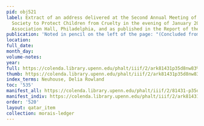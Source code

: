 ```yaml
---
pid: obj521
label: Extract of an address delivered at the Second Annual Meeting of the Pennsylvania
  Society to Protect Children from Cruelty in the evening of January 20th, 1879, at
  Association Hall, Philadelphia, and as published in the Report of the Society.
publication: 'Noted in pencil on the left of the page: "(Concluded from page 215)"'
location:
full_date:
month_day:
volume-notes:
year:
full: https://colenda.library.upenn.edu/phalt/iiif/2/ark81431p35d8nw83%2FSHA256E-s7229718--2bbae2d69ed2bdd2a203ff006589806895981ca4ef5ec0b8ea0c8b6e3c4db166.jpeg/full/3500,/0/default.jpg
thumb: https://colenda.library.upenn.edu/phalt/iiif/2/ark81431p35d8nw83%2FSHA256E-s7229718--2bbae2d69ed2bdd2a203ff006589806895981ca4ef5ec0b8ea0c8b6e3c4db166.jpeg/full/!200,200/0/default.jpg
index_terms: Neuhouse, Delia Rowland
toc: '535'
manifest_all: https://colenda.library.upenn.edu/phalt/iiif/2/81431-p35d8nw83/manifest
manifest_indiv: https://colenda.library.upenn.edu/phalt/iiif/2/ark81431p35d8nw83%2FSHA256E-s7229718--2bbae2d69ed2bdd2a203ff006589806895981ca4ef5ec0b8ea0c8b6e3c4db166.jpeg
order: '520'
layout: qatar_item
collection: morais-ledger
---
```

